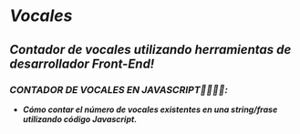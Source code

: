 # **_Vocales_**

## **_Contador de vocales utilizando herramientas de desarrollador Front-End!_**

### **_CONTADOR DE VOCALES EN JAVASCRIPT👨‍💻🎲💥:_**

- **_Cómo contar el número de vocales existentes en una string/frase utilizando código Javascript._**
